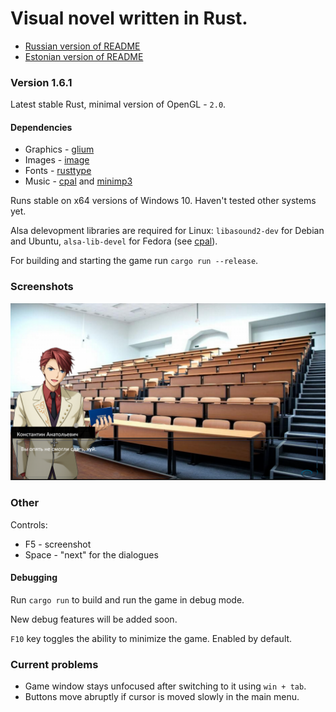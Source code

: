 # Visual novel written in Rust.

 - [Russian version of README](https://github.com/Clomance/Visual-Novel/blob/master/README-RUS.MD)
 - [Estonian version of README](https://github.com/Clomance/Visual-Novel/blob/master/README-ET.MD)

### Version 1.6.1

Latest stable Rust, minimal version of OpenGL - `2.0`.

#### Dependencies
 - Graphics - [glium](https://github.com/glium/glium)
 - Images - [image](https://github.com/image-rs/image)
 - Fonts - [rusttype](https://gitlab.redox-os.org/redox-os/rusttype)
 - Music - [cpal](https://github.com/RustAudio/cpal) and [minimp3](https://github.com/germangb/minimp3-rs)

Runs stable on x64 versions of Windows 10. Haven't tested other systems yet.

Alsa delevopment libraries are required for Linux: `libasound2-dev` for Debian and Ubuntu, `alsa-lib-devel` for Fedora (see [cpal](https://github.com/RustAudio/cpal)).

For building and starting the game run `cargo run --release`.

### Screenshots
![screenshot1](./screenshots/screenshot0.png)

### Other

Controls:
 - F5 - screenshot
 - Space - "next" for the dialogues

#### Debugging

Run `cargo run` to build and run the game in debug mode.

New debug features will be added soon.

`F10` key toggles the ability to minimize the game. Enabled by default.

### Current problems
 - Game window stays unfocused after switching to it using `win + tab`.
 - Buttons move abruptly if cursor is moved slowly in the main menu. 